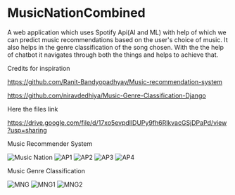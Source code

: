 # MusicNationCombined

A web application which uses Spotify Api(AI and ML) with help of which we can predict music recommendations based on the user's choice of music.
It also helps in the genre classification of the song chosen.
With the the help of chatbot it navigates through both the things and helps to achieve that.

Credits for inspiration

https://github.com/Ranit-Bandyopadhyay/Music-recommendation-system

https://github.com/niravdedhiya/Music-Genre-Classification-Django

Here the files link

https://drive.google.com/file/d/17xo5evpdllDUPy9fh6RlkvacGSjDPaPd/view?usp=sharing


Music Recommender System

![Music Nation](https://user-images.githubusercontent.com/37697073/166269578-6e4b719f-510b-41b9-b85e-5170ac8e9994.png)
![AP1](https://user-images.githubusercontent.com/37697073/166289471-1f6ecdf9-93ba-408f-9f5d-175697a51625.png)
![AP2](https://user-images.githubusercontent.com/37697073/166289430-ba311867-30d5-4e5c-b9bd-97615d998029.png)
![AP3](https://user-images.githubusercontent.com/37697073/166289681-c0946bf8-e042-4777-83da-a122ee165433.png)
![AP4](https://user-images.githubusercontent.com/37697073/166289857-a5a7034e-4a89-4485-802b-669c73996f8b.png)


Music Genre Classification

![MNG](https://user-images.githubusercontent.com/37697073/166294164-e2176037-8186-4f2a-9046-ee64cff210a4.png)
![MNG1](https://user-images.githubusercontent.com/37697073/166294181-a0c797cf-1727-48cf-a726-bb9aeffd1f2d.png)
![MNG2](https://user-images.githubusercontent.com/37697073/166294191-a426787d-1db7-4d31-8b17-5cdee7e2aee3.png)

